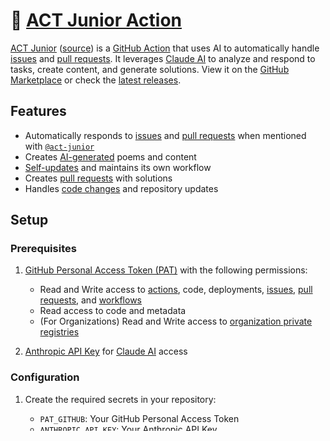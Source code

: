 # 🧒 [ACT Junior Action](https://github.com/marketplace/actions/act-junior)

[ACT Junior](https://github.com/marketplace/actions/act-junior) ([source](https://github.com/sderev/act-junior)) is a [GitHub Action](https://github.com/marketplace/actions/act-junior) that uses AI to automatically handle [issues](https://docs.github.com/en/issues) and [pull requests](https://docs.github.com/en/pull-requests). It leverages [Claude AI](https://claude.ai) to analyze and respond to tasks, create content, and generate solutions. View it on the [GitHub Marketplace](https://github.com/marketplace/actions/act-junior) or check the [latest releases](https://github.com/sderev/act-junior/releases).

## Features

- Automatically responds to [issues](https://docs.github.com/en/issues) and [pull requests](https://docs.github.com/en/pull-requests) when mentioned with [`@act-junior`](https://github.com/marketplace/actions/act-junior)
- Creates [AI-generated](https://claude.ai) poems and content
- [Self-updates](https://docs.github.com/en/actions/using-workflows/about-workflows) and maintains its own workflow
- Creates [pull requests](https://docs.github.com/en/pull-requests/collaborating-with-pull-requests/proposing-changes-to-your-work-with-pull-requests/creating-a-pull-request) with solutions
- Handles [code changes](https://docs.github.com/en/repositories/working-with-files/managing-files) and repository updates

## Setup

### Prerequisites

1. [GitHub Personal Access Token (PAT)](https://docs.github.com/en/authentication/keeping-your-account-and-data-secure/managing-your-personal-access-tokens) with the following permissions:
   - Read and Write access to [actions](https://docs.github.com/en/actions), code, deployments, [issues](https://docs.github.com/en/issues), [pull requests](https://docs.github.com/en/pull-requests), and [workflows](https://docs.github.com/en/actions/using-workflows)
   - Read access to code and metadata
   - (For Organizations) Read and Write access to [organization private registries](https://docs.github.com/en/packages/working-with-a-github-packages-registry/working-with-the-container-registry)

2. [Anthropic API Key](https://console.anthropic.com/account/keys) for [Claude AI](https://claude.ai) access

### Configuration

1. Create the required secrets in your repository:
   - `PAT_GITHUB`: Your GitHub Personal Access Token
   - `ANTHROPIC_API_KEY`: Your Anthropic API Key

2. The action is configured via environment variables in the workflow:
   ```yaml
   env:
     ACT_TRIGGER_KEYWORD: '@act-junior'
     ACT_DEFAULT_MODEL: 'claude-3-5-sonnet-20241022'
     AIDER_MODEL: 'claude-3-5-sonnet-20241022'
   ```

## Usage

1. Create an issue or pull request
2. Mention `@act-junior` in your issue/PR
3. The action will analyze your request and respond accordingly

## Workflow Events

The action triggers on:
- [Issues](https://docs.github.com/en/issues): opened, edited, labeled
- [Pull Requests](https://docs.github.com/en/pull-requests): opened, edited, labeled
- [Issue Comments](https://docs.github.com/en/issues/tracking-your-work-with-issues/about-issues#participating-in-issues): created
- [PR Review Comments](https://docs.github.com/en/pull-requests/collaborating-with-pull-requests/reviewing-changes-in-pull-requests/commenting-on-a-pull-request): created
- [Push events](https://docs.github.com/en/actions/using-workflows/events-that-trigger-workflows#push) to specific files

## Security

- Uses secure token handling for GitHub and Anthropic authentication
- Implements safeguards against infinite loops
- Cleans up temporary files after execution

## Contributing

Contributions are welcome! Please feel free to submit a Pull Request.

## License

This project is open source and available under the [MIT License](LICENSE).

## Support

For support, please open an issue in the repository.
